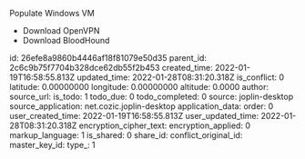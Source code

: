 Populate Windows VM

- Download OpenVPN
- Download BloodHound

id: 26efe8a9860b4446af18f81079e50d35
parent_id: 2c6c9b75f7704b328dce62db55f2b453
created_time: 2022-01-19T16:58:55.813Z
updated_time: 2022-01-28T08:31:20.318Z
is_conflict: 0
latitude: 0.00000000
longitude: 0.00000000
altitude: 0.0000
author: 
source_url: 
is_todo: 1
todo_due: 0
todo_completed: 0
source: joplin-desktop
source_application: net.cozic.joplin-desktop
application_data: 
order: 0
user_created_time: 2022-01-19T16:58:55.813Z
user_updated_time: 2022-01-28T08:31:20.318Z
encryption_cipher_text: 
encryption_applied: 0
markup_language: 1
is_shared: 0
share_id: 
conflict_original_id: 
master_key_id: 
type_: 1